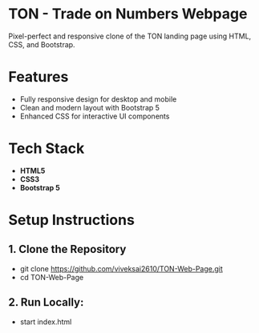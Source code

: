 # TON - Trade on Numbers Webpage

Pixel-perfect and responsive clone of the TON landing page using HTML, CSS, and Bootstrap.

# Features
- Fully responsive design for desktop and mobile
- Clean and modern layout with Bootstrap 5
- Enhanced CSS for interactive UI components

# Tech Stack
- **HTML5**
- **CSS3**
- **Bootstrap 5**

# Setup Instructions

## 1. Clone the Repository
- git clone https://github.com/viveksai2610/TON-Web-Page.git
- cd TON-Web-Page

## 2. Run Locally:
- start index.html
